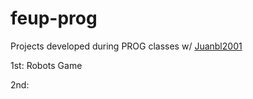 # feup-prog

Projects developed during PROG classes w/ [Juanbl2001](https://github.com/Juanbl2001)

1st: Robots Game

2nd:
